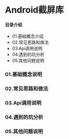 # Android截屏库
#### 目录介绍
- 01.基础概念介绍
- 02.常见思路和做法
- 03.Api调用说明
- 04.遇到的坑分析
- 05.其他问题说明



### 01.基础概念说明


### 02.常见思路和做法


### 03.Api调用说明



### 04.遇到的坑分析


### 05.其他问题说明




